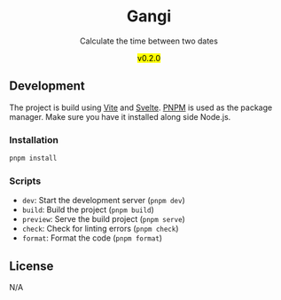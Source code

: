 <div align="center">
<h1>Gangi</h1>
<p>Calculate the time between two dates</p>
<mark>v0.2.0</mark>
</div>

## Development

The project is build using [Vite](https://vite.dev) and [Svelte](https://svelte.dev). [PNPM](https://pnpm.io) is used as the package manager. Make sure you have it installed along side Node.js.

### Installation

```bash
pnpm install
```

### Scripts

- `dev`: Start the development server (`pnpm dev`)
- `build`: Build the project (`pnpm build`)
- `preview`: Serve the build project (`pnpm serve`)
- `check`: Check for linting errors (`pnpm check`)
- `format`: Format the code (`pnpm format`)

## License

N/A
